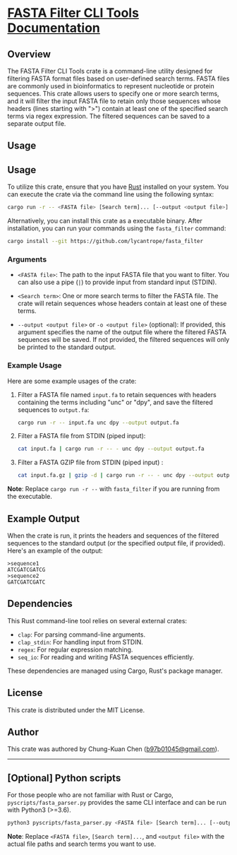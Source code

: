 # [FASTA Filter CLI Tools Documentation](https://github.com/lycantrope/fasta_filter)

## Overview

The FASTA Filter CLI Tools crate is a command-line utility designed for filtering FASTA format files based on user-defined search terms. FASTA files are commonly used in bioinformatics to represent nucleotide or protein sequences. This crate allows users to specify one or more search terms, and it will filter the input FASTA file to retain only those sequences whose headers (lines starting with ">") contain at least one of the specified search terms via regex expression. The filtered sequences can be saved to a separate output file.

## Usage

## Usage

To utilize this crate, ensure that you have [Rust](https://www.rust-lang.org/tools/install) installed on your system. You can execute the crate via the command line using the following syntax:

```bash
cargo run -r -- <FASTA file> [Search term]... [--output <output file>]
```

Alternatively, you can install this crate as a executable binary. After installation, you can run your commands using the `fasta_filter` command:

```bash
cargo install --git https://github.com/lycantrope/fasta_filter
```

### Arguments

- `<FASTA file>`: The path to the input FASTA file that you want to filter. You can also use a pipe (`|`) to provide input from standard input (STDIN).

- `<Search term>`: One or more search terms to filter the FASTA file. The crate will retain sequences whose headers contain at least one of these terms.

- `--output <output file>` or `-o <output file>` (optional): If provided, this argument specifies the name of the output file where the filtered FASTA sequences will be saved. If not provided, the filtered sequences will only be printed to the standard output.

### Example Usage

Here are some example usages of the crate:

1. Filter a FASTA file named `input.fa` to retain sequences with headers containing the terms including "unc" or "dpy", and save the filtered sequences to `output.fa`:

    ```bash
    cargo run -r -- input.fa unc dpy --output output.fa
    ```

2. Filter a FASTA file from STDIN (piped input):

    ```bash
    cat input.fa | cargo run -r -- - unc dpy --output output.fa
    ```

3. Filter a FASTA GZIP file from STDIN (piped input) :

    ```bash
    cat input.fa.gz | gzip -d | cargo run -r -- - unc dpy --output output.fa
    ```

**Note**: Replace `cargo run -r --` with `fasta_filter` if you are running from the executable.


## Example Output

When the crate is run, it prints the headers and sequences of the filtered sequences to the standard output (or the specified output file, if provided). Here's an example of the output:

```
>sequence1
ATCGATCGATCG
>sequence2
GATCGATCGATC
```

## Dependencies

This Rust command-line tool relies on several external crates:

- `clap`: For parsing command-line arguments.
- `clap_stdin`: For handling input from STDIN.
- `regex`: For regular expression matching.
- `seq_io`: For reading and writing FASTA sequences efficiently.

These dependencies are managed using Cargo, Rust's package manager.

## License

This crate is distributed under the MIT License.

## Author

This crate was authored by Chung-Kuan Chen (b97b01045@gmail.com).

---

## [Optional] Python scripts

For those people who are not familiar with Rust or Cargo, `pyscripts/fasta_parser.py` provides the same CLI interface and can be run with Python3 (>=3.6).


```bash
python3 pyscripts/fasta_parser.py <FASTA file> [Search term]... [--output <output file>]
```


**Note**: Replace `<FASTA file>`, `[Search term]...`, and `<output file>` with the actual file paths and search terms you want to use.

